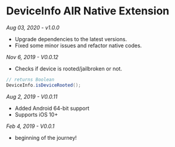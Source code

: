 # DeviceInfo AIR Native Extension

*Aug 03, 2020 - v1.0.0*
- Upgrade dependencies to the latest versions.
- Fixed some minor issues and refactor native codes.

*Nov 6, 2019 - V0.0.12*
* Checks if device is rooted/jailbroken or not.

```actionscript
// returns Boolean
DeviceInfo.isDeviceRooted();
```

*Aug 2, 2019 - V0.0.11*
* Added Android 64-bit support
* Supports iOS 10+

*Feb 4, 2019 - V0.0.1*
* beginning of the journey!
